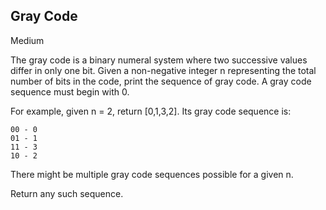 ## Gray Code

Medium

The gray code is a binary numeral system where two successive values differ in only one bit.
Given a non-negative integer n representing the total number of bits in the code, print the sequence of gray code. A gray code sequence must begin with 0.

For example, given n = 2, return [0,1,3,2].
Its gray code sequence is:
```
00 - 0
01 - 1
11 - 3
10 - 2

```

There might be multiple gray code sequences possible for a given n.

Return any such sequence.
